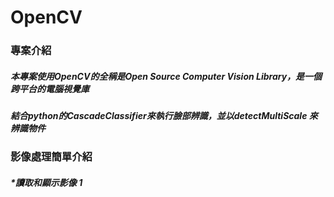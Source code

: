 # OpenCV
### 專案介紹
##### 本專案使用OpenCV的全稱是Open Source Computer Vision Library，是一個跨平台的電腦視覺庫
##### 結合python的CascadeClassifier來執行臉部辨識，並以detectMultiScale 來辨識物件
### 影像處理簡單介紹 
##### *讀取和顯示影像 1
